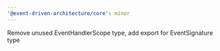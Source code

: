 ```yaml
---
'@event-driven-architecture/core': minor
---
```


Remove unused EventHandlerScope type, add export for EventSignature type
